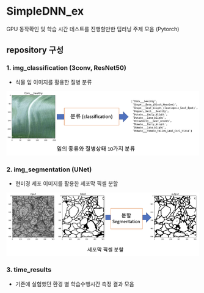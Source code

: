 # SimpleDNN_ex
GPU 동작확인 및 학습 시간 테스트를 진행할만한 딥러닝 주제 모음 (Pytorch)

## repository 구성
### 1. img_classification (3conv, ResNet50)
* 식물 잎 이미지를 활용한 질병 분류

![](imgs/img_cls.png)

### 2. img_segmentation (UNet)
* 현미경 세포 이미지를 활용한 세포막 픽셀 분할

![](imgs/img_seg.png)

### 3. time_results
* 기존에 실험했던 환경 별 학습수행시간 측정 결과 모음
